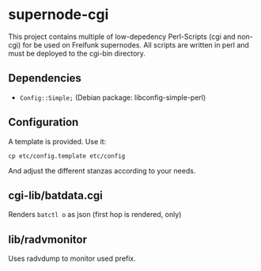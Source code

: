 supernode-cgi
=============

This project contains multiple  of low-depedency Perl-Scripts (cgi and non-cgi) for be used on Freifunk supernodes.
All scripts are written in perl and must be deployed to the cgi-bin directory.

Dependencies
--------------
* <code>Config::Simple;</code> (Debian package: libconfig-simple-perl)

Configuration
----------------
A template is provided. Use it:


<code>cp etc/config.template etc/config</code>

And adjust the different stanzas according to your needs.


cgi-lib/batdata.cgi
-------------
Renders <code>batctl o</code> as json (first hop is rendered, only)


lib/radvmonitor
---------------
Uses radvdump to monitor used prefix.

